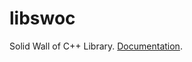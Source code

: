 # libswoc
Solid Wall of C++ Library.
[Documentation](http://docs.solidwallofcode.com/libswoc/index.html).
